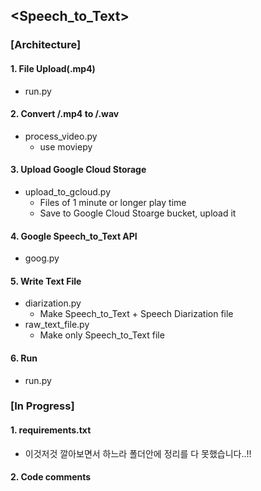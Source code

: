 ## <Speech_to_Text>

### [Architecture]
#### 1. File Upload(.mp4)
  * run.py

#### 2. Convert /.mp4 to /.wav
  * process_video.py
    - use moviepy
  
#### 3. Upload Google Cloud Storage
  * upload_to_gcloud.py
    - Files of 1 minute or longer play time 
    - Save to Google Cloud Stoarge bucket, upload it
  
#### 4. Google Speech_to_Text API
  * goog.py  
  
#### 5. Write Text File
  * diarization.py
    - Make Speech_to_Text + Speech Diarization file
  * raw_text_file.py
    - Make only Speech_to_Text file
    
#### 6. Run
  * run.py


### [In Progress]
#### 1. requirements.txt
  - 이것저것 깔아보면서 하느라 폴더안에 정리를 다 못했습니다..!!
  
#### 2. Code comments

